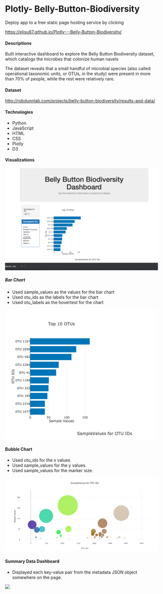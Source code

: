 # Plotly- Belly-Button-Biodiversity

Deploy app to a free static page hosting service by clicking

https://elisu87.github.io/Plotly---Belly-Button-Biodiversity/


#### Descriptions
Built  interactive dashboard to explore the Belly Button Biodiversity dataset, which catalogs the microbes that colonize human navels

The dataset reveals that a small handful of microbial species (also called operational taxonomic units, or OTUs, in the study) were present in more than 70% of people, while the rest were relatively rare.

#### Dataset
http://robdunnlab.com/projects/belly-button-biodiversity/results-and-data/


#### Technologies
- Python
- JavaScript
- HTML
- CSS 
- Plotly
- D3

#### Visualizations

![](images/WebPageOverview.png)

##### Bar Chart 

- Used sample_values as the values for the bar chart
- Used otu_ids as the labels for the bar chart
- Used otu_labels as the hovertext for the chart

![](images/Top10.png)


#### Bubble Chart 

- Used otu_ids for the x values
- Used sample_values for the y values.
- Used sample_values for the marker size.

![](images/BubbleChart.png)


#### Summary Data Dashboard 

- Displayed each key-value pair from the metadata JSON object somewhere on the page.

![](images/Info_Display.png)



